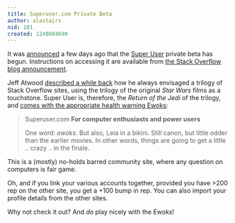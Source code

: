 ```yaml
---
title: Superuser.com Private Beta
author: alastairs
nid: 101
created: 1248004690
---
```

It was <a href="http://blog.stackoverflow.com/2009/07/super-user-semi-private-beta-begins/" title="Super User Semi-Private Beta begins">announced</a> a few days ago that the <a href="http://superuser.com/" title="Super User">Super User</a> private beta has begun.  Instructions on accessing it are available from <a href="http://blog.stackoverflow.com/2009/07/super-user-semi-private-beta-begins/" title="Super User Semi-Private Beta begins">the Stack Overflow blog announcement</a>.
<!--break-->
Jeff Atwood <a href="http://blog.stackoverflow.com/2009/05/the-stack-overflow-trilogy/" title="The Stack Overflow trilogy">described a while back</a> how he always envisaged a trilogy of Stack Overflow sites, using the trilogy of the original <em>Star Wars</em> films as a touchstone.  Super User is, therefore, the <em>Return of the Jedi</em> of the trilogy, and <a href="http://blog.stackoverflow.com/2009/05/the-stack-overflow-trilogy/" title="The Stack Overflow Trilogy">comes with the appropriate health warning Ewoks</a>:
<blockquote>
Superuser.com  <strong>For computer enthusiasts and power users</strong>

One word: <em>ewoks</em>. But also, Leia in a bikini. Still canon, but little odder than the earlier movies. In other words, things are going to get a little .. crazy .. in the finale.
</blockquote>

This is a (mostly) no-holds barred community site, where any question on computers is fair game.  

Oh, and if you link your various accounts together, provided you have >200 rep on the other site, you get a +100 bump in rep.  You can also import your profile details from the other sites.  

Why not check it out?  And <em>do</em> play nicely with the Ewoks!
